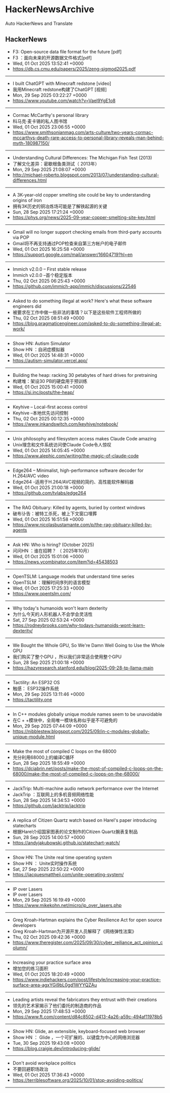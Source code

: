 # HackerNewsArchive
Auto HackerNews and Translate

## HackerNews
* F3: Open-source data file format for the future [pdf]
* F3 ：面向未来的开源数据文件格式[pdf]
* Wed, 01 Oct 2025 13:52:41 +0000
* https://db.cs.cmu.edu/papers/2025/zeng-sigmod2025.pdf
----
* I built ChatGPT with Minecraft redstone [video]
* 我用Minecraft redstone构建了ChatGPT [视频]
* Mon, 29 Sep 2025 03:22:27 +0000
* https://www.youtube.com/watch?v=VaeI9YgE1o8
----
* Cormac McCarthy's personal library
* 科马克·麦卡锡的私人图书馆
* Wed, 01 Oct 2025 23:06:55 +0000
* https://www.smithsonianmag.com/arts-culture/two-years-cormac-mccarthys-death-rare-access-to-personal-library-reveals-man-behind-myth-180987150/
----
* Understanding Cultural Differences: The Michigan Fish Test (2013)
* 了解文化差异：密歇根鱼类测试（ 2013年）
* Mon, 29 Sep 2025 21:08:07 +0000
* http://michael-roberto.blogspot.com/2013/07/understanding-cultural-differences.html
----
* A 3K-year-old copper smelting site could be key to understanding origins of iron
* 拥有3K历史的铜冶炼场可能是了解铁起源的关键
* Sun, 28 Sep 2025 17:21:24 +0000
* https://phys.org/news/2025-09-year-copper-smelting-site-key.html
----
* Gmail will no longer support checking emails from third-party accounts via POP
* Gmail将不再支持通过POP检查来自第三方帐户的电子邮件
* Wed, 01 Oct 2025 16:25:58 +0000
* https://support.google.com/mail/answer/16604719?hl=en
----
* Immich v2.0.0 – First stable release
* Immich v2.0.0 –首个稳定版本
* Thu, 02 Oct 2025 06:25:43 +0000
* https://github.com/immich-app/immich/discussions/22546
----
* Asked to do something illegal at work? Here's what these software engineers did
* 被要求在工作中做一些非法的事情？以下是这些软件工程师所做的
* Thu, 02 Oct 2025 08:51:49 +0000
* https://blog.pragmaticengineer.com/asked-to-do-something-illegal-at-work/
----
* Show HN: Autism Simulator
* Show HN ：自闭症模拟器
* Wed, 01 Oct 2025 14:48:31 +0000
* https://autism-simulator.vercel.app/
----
* Building the heap: racking 30 petabytes of hard drives for pretraining
* 构建堆：架设30 PB的硬盘用于预训练
* Wed, 01 Oct 2025 15:00:41 +0000
* https://si.inc/posts/the-heap/
----
* Keyhive – Local-first access control
* Keyhive –本地优先访问控制
* Thu, 02 Oct 2025 00:12:35 +0000
* https://www.inkandswitch.com/keyhive/notebook/
----
* Unix philosophy and filesystem access makes Claude Code amazing
* Unix理念和文件系统访问使Claude Code令人惊叹
* Wed, 01 Oct 2025 14:05:45 +0000
* https://www.alephic.com/writing/the-magic-of-claude-code
----
* Edge264 – Minimalist, high-performance software decoder for H.264/AVC video
* Edge264 -适用于H.264/AVC视频的简约、高性能软件解码器
* Wed, 01 Oct 2025 21:00:18 +0000
* https://github.com/tvlabs/edge264
----
* The RAG Obituary: Killed by agents, buried by context windows
* 破布讣告：被特工杀死，被上下文窗口埋葬
* Wed, 01 Oct 2025 16:51:58 +0000
* https://www.nicolasbustamante.com/p/the-rag-obituary-killed-by-agents
----
* Ask HN: Who is hiring? (October 2025)
* 问问HN ：谁在招聘？ （ 2025年10月）
* Wed, 01 Oct 2025 15:01:06 +0000
* https://news.ycombinator.com/item?id=45438503
----
* OpenTSLM: Language models that understand time series
* OpenTSLM ：理解时间序列的语言模型
* Wed, 01 Oct 2025 17:25:33 +0000
* https://www.opentslm.com/
----
* Why today's humanoids won't learn dexterity
* 为什么今天的人形机器人不会学会灵活性
* Sat, 27 Sep 2025 02:53:24 +0000
* https://rodneybrooks.com/why-todays-humanoids-wont-learn-dexterity/
----
* We Bought the Whole GPU, So We're Damn Well Going to Use the Whole GPU
* 我们购买了整个GPU ，所以我们非常适合使用整个GPU
* Sun, 28 Sep 2025 21:00:18 +0000
* https://hazyresearch.stanford.edu/blog/2025-09-28-tp-llama-main
----
* Tactility: An ESP32 OS
* 触感： ESP32操作系统
* Mon, 29 Sep 2025 13:11:46 +0000
* https://tactility.one
----
* In C++ modules globally unique module names seem to be unavoidable
* 在C + +模块中，全局唯一模块名称似乎是不可避免的
* Mon, 29 Sep 2025 07:44:09 +0000
* https://nibblestew.blogspot.com/2025/09/in-c-modules-globally-unique-module.html
----
* Make the most of compiled C loops on the 68000
* 充分利用68000上的编译C循环
* Sun, 28 Sep 2025 18:55:49 +0000
* https://dciabrin.net/posts/make-the-most-of-compiled-c-loops-on-the-68000/make-the-most-of-compiled-c-loops-on-the-68000/
----
* JackTrip: Multi-machine audio network performance over the Internet
* JackTrip ：互联网上的多机音频网络性能
* Sun, 28 Sep 2025 14:34:53 +0000
* https://github.com/jacktrip/jacktrip
----
* A replica of Citizen Quartz watch based on Harel's paper introducing statecharts
* 根据Harel介绍国家图表的论文制作的Citizen Quartz腕表复制品
* Sun, 28 Sep 2025 14:00:57 +0000
* https://andyjakubowski.github.io/statechart-watch/
----
* Show HN: The Unite real time operating system
* Show HN ： Unite实时操作系统
* Sat, 27 Sep 2025 22:50:22 +0000
* https://jacquesmattheij.com/unite-operating-system/
----
* IP over Lasers
* IP over Lasers
* Mon, 29 Sep 2025 16:19:49 +0000
* https://www.mikekohn.net/micro/ip_over_lasers.php
----
* Greg Kroah-Hartman explains the Cyber Resilience Act for open source developers
* Greg Kroah-Hartman为开源开发人员解释了《网络弹性法案》
* Thu, 02 Oct 2025 09:42:36 +0000
* https://www.theregister.com/2025/09/30/cyber_reiliance_act_opinion_column/
----
* Increasing your practice surface area
* 增加您的练习面积
* Wed, 01 Oct 2025 18:20:49 +0000
* https://www.indiehackers.com/post/lifestyle/increasing-your-practice-surface-area-agxYGi9bL0gd1WYYQZAu
----
* Leading artists reveal the fabricators they entrust with their creations
* 领先的艺术家揭示了他们委托的制造商的作品
* Mon, 29 Sep 2025 17:48:53 +0000
* https://www.ft.com/content/d84c8502-d413-4a26-a59c-494af11978b5
----
* Show HN: Glide, an extensible, keyboard-focused web browser
* Show HN ： Glide ，一个可扩展的、以键盘为中心的网络浏览器
* Tue, 30 Sep 2025 19:43:08 +0000
* https://blog.craigie.dev/introducing-glide/
----
* Don't avoid workplace politics
* 不要回避职场政治
* Wed, 01 Oct 2025 17:36:43 +0000
* https://terriblesoftware.org/2025/10/01/stop-avoiding-politics/
----

